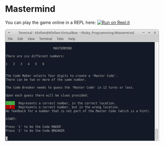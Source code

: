 # Mastermind

You can play the game online in a REPL here: [![Run on Repl.it](https://repl.it/badge/github/Kfollen93/Mastermind)](https://repl.it/github/Kfollen93/Mastermind)

![](/Screenshot.png)
